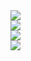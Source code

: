
<div>
  <div>
    <img src="https://github-readme-stats.vercel.app/api?username=Bugbyebyebye&show_icons=true&theme=tokyonight"/>
  </div>
  <div>
    <img src="https://github-readme-streak-stats.herokuapp.com/?user=Bugbyebyebye" /> 
  </div>
  <div>
    <img src="https://stats.justsong.cn/api/leetcode/?username=emotionalbug&cn=true&theme=dark"/>
  </div>
  <div>
    <img src="https://github-readme-stats.vercel.app/api/top-langs/?username=Bugbyebyebye&hide_title=true&hide_border=true&layout=compact&langs_count=6&text_color=000&icon_color=fff&bg_color=0,52fa5a,4dfcff,c64dff&theme=graywhite" />
  </div>
</div>
